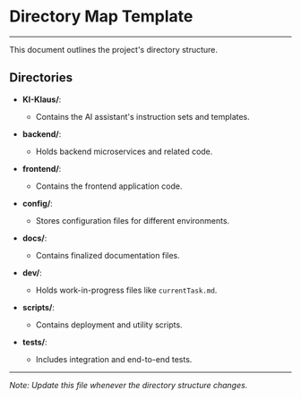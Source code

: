 <!-- TEMPLATE FILE: Do not overwrite or delete -->

# Directory Map Template

---

This document outlines the project's directory structure.

## Directories

- **KI-Klaus/**:
  - Contains the AI assistant's instruction sets and templates.

- **backend/**:
  - Holds backend microservices and related code.

- **frontend/**:
  - Contains the frontend application code.

- **config/**:
  - Stores configuration files for different environments.

- **docs/**:
  - Contains finalized documentation files.

- **dev/**:
  - Holds work-in-progress files like `currentTask.md`.

- **scripts/**:
  - Contains deployment and utility scripts.

- **tests/**:
  - Includes integration and end-to-end tests.

---

*Note: Update this file whenever the directory structure changes.*
